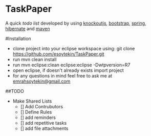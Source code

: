 # TaskPaper

A quick *todo list* developed by using [knockoutjs](http://knockoutjs.com), [bootstrap](http://getbootstrap.com/css/), [spring](http://spring.io/), [hibernate](http://hibernate.org/) and [maven](https://maven.apache.org/)

#Installation
* clone project into your eclipse workspace using:
git clone https://github.com/esoytekin/TaskPaper.git
* run mvn clean install
* run mvn eclipse:clean eclipse:eclipse -Dwtpversion=R7
* open eclipse, if doesn't already exists import project
* for any questions in mind feel free to ask me at emrahsoytekin@gmail.com



##TODO
* Make Shared Lists
   - [] Add Contrubutors 
   - [] Define Rules
   - [] add reminders
   - [] add repetitive tasks
   - [] add file attachments
